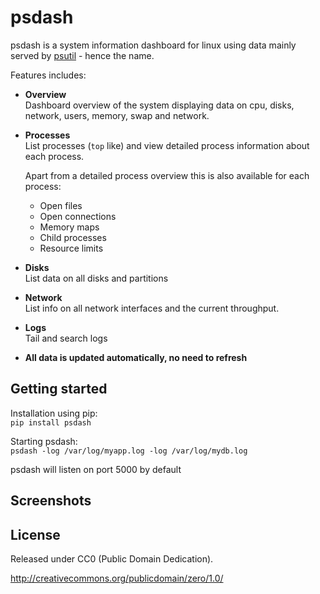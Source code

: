 # psdash

psdash is a system information dashboard for linux using data mainly served by [psutil](https://code.google.com/p/psutil/) - hence the name. 

Features includes:
* **Overview**<br>
  Dashboard overview of the system displaying data on cpu, disks, network, users, memory, swap and network.
* **Processes**<br>
    List processes (`top` like) and view detailed process information about each process.

    Apart from a detailed process overview this is also available for each process:
    * Open files
    * Open connections
    * Memory maps
    * Child processes
    * Resource limits
* **Disks**<br>
    List data on all disks and partitions
* **Network**<br>
    List info on all network interfaces and the current throughput.
* **Logs**<br>
    Tail and search logs
* **All data is updated automatically, no need to refresh**

## Getting started

Installation using pip:<br>
`pip install psdash`

Starting psdash:<br>
`psdash -log /var/log/myapp.log -log /var/log/mydb.log`

psdash will listen on port 5000 by default

## Screenshots

## License
Released under CC0 (Public Domain Dedication).

http://creativecommons.org/publicdomain/zero/1.0/
